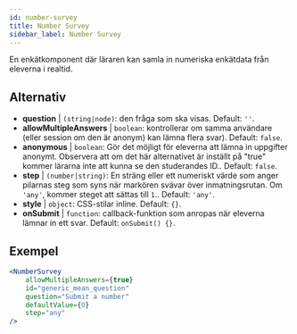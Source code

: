 ```yaml
---
id: number-survey
title: Number Survey
sidebar_label: Number Survey
---
```


En enkätkomponent där läraren kan samla in numeriska enkätdata från eleverna i realtid.

## Alternativ

* __question__ | `(string|node)`: den fråga som ska visas. Default: `''`.
* __allowMultipleAnswers__ | `boolean`: kontrollerar om samma användare (eller session om den är anonym) kan lämna flera svar). Default: `false`.
* __anonymous__ | `boolean`: Gör det möjligt för eleverna att lämna in uppgifter anonymt. Observera att om det här alternativet är inställt på "true" kommer lärarna inte att kunna se den studerandes ID.. Default: `false`.
* __step__ | `(number|string)`: En sträng eller ett numeriskt värde som anger pilarnas steg som syns när markören svävar över inmatningsrutan. Om `'any'`, kommer steget att sättas till `1`.. Default: `'any'`.
* __style__ | `object`: CSS-stilar inline. Default: `{}`.
* __onSubmit__ | `function`: callback-funktion som anropas när eleverna lämnar in ett svar. Default: `onSubmit() {}`.


## Exempel

```jsx live
<NumberSurvey
    allowMultipleAnswers={true}
    id="generic_mean_question"
    question="Submit a number"
    defaultValue={0}
    step="any"
/>
```

